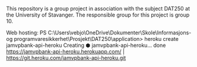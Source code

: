 This repository is a group project in association with the subject DAT250 at the University of Stavanger.
The responsible group for this project is group 10.

Web hosting:
    PS C:\Users\vebjo\OneDrive\Dokumenter\Skole\Informasjons- og programvaresikkerhet\Prosjekt\DAT250\application> heroku create jamvpbank-api-heroku
    Creating ⬢ jamvpbank-api-heroku... done
    https://jamvpbank-api-heroku.herokuapp.com/ | https://git.heroku.com/jamvpbank-api-heroku.git